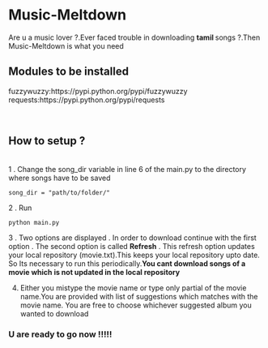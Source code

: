 # Music-Meltdown

   Are u a music lover ?.Ever faced trouble in downloading <strong> tamil </strong> songs ?.Then Music-Meltdown is what you need
   

<h2>Modules to be installed</h2> 
     fuzzywuzzy:https://pypi.python.org/pypi/fuzzywuzzy<br>
     requests:https://pypi.python.org/pypi/requests
     
<br><h2>How  to  setup ?</h2><br>
   1 . Change the song_dir variable in line 6 of the main.py to the directory where songs have to be saved
```
song_dir = "path/to/folder/"
```
2 . Run
```
python main.py
```
3 . Two options are displayed . In order to download continue with the first option . The second option is called <strong> Refresh</strong> . This refresh option updates your local repository (movie.txt).This keeps your local repository upto date. So Its necessary to run this periodically.<strong>You cant download songs of a movie which is not updated in the local repository</strong>

4. Either you mistype the movie name or type only partial of the movie name.You are provided with list of suggestions which matches with the  movie name. You are free to choose whichever suggested album you wanted to download 

<h3>U are ready to go now !!!!!<h3>
 
